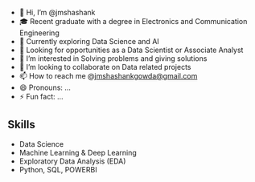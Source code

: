 - 👋 Hi, I’m @jmshashank
- 🎓 Recent graduate with a degree in Electronics and Communication Engineering
- 🧠 Currently exploring Data Science and AI
- 💼 Looking for opportunities as a Data Scientist or Associate Analyst
- 👀 I’m interested in Solving problems and giving solutions 
- 💞️ I’m looking to collaborate on Data related projects
- 📫 How to reach me @jmshashankgowda@gmail.com
- 😄 Pronouns: ...
- ⚡ Fun fact: ...


## Skills
- Data Science
- Machine Learning & Deep Learning
- Exploratory Data Analysis (EDA)
- Python, SQL, POWERBI


<!---
jmshashank/jmshashank is a ✨ special ✨ repository because its `README.md` (this file) appears on your GitHub profile.
You can click the Preview link to take a look at your changes.
--->
